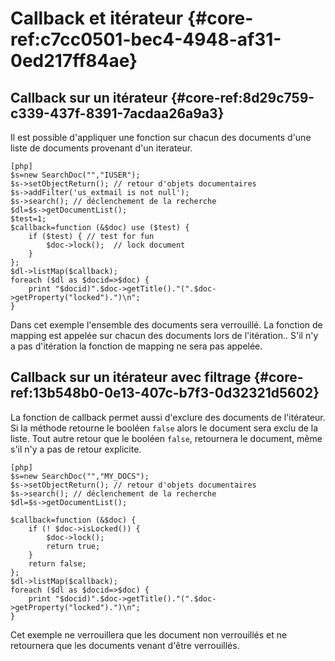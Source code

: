 # Callback et itérateur {#core-ref:c7cc0501-bec4-4948-af31-0ed217ff84ae}

## Callback sur un itérateur {#core-ref:8d29c759-c339-437f-8391-7acdaa26a9a3}

Il est possible d'appliquer une fonction sur chacun des documents d'une liste de
documents provenant d'un iterateur.

    [php]
    $s=new SearchDoc("","IUSER");
    $s->setObjectReturn(); // retour d'objets documentaires
    $s->addFilter('us_extmail is not null'); 
    $s->search(); // déclenchement de la recherche
    $dl=$s->getDocumentList();
    $test=1;
    $callback=function (&$doc) use ($test) {
        if ($test) { // test for fun
            $doc->lock();  // lock document
        }
    };
    $dl->listMap($callback);
    foreach ($dl as $docid=>$doc) {
        print "$docid)".$doc->getTitle()."(".$doc->getProperty("locked").")\n";
    }

Dans cet exemple l'ensemble des documents sera verrouillé. La fonction de
mapping est appelée sur chacun des documents lors de l'itération.. S'il n'y a
pas d'itération la fonction de mapping ne sera pas appelée.

## Callback sur un itérateur avec filtrage {#core-ref:13b548b0-0e13-407c-b7f3-0d32321d5602}

La fonction de callback permet aussi d'exclure des documents de l'itérateur. Si
la méthode retourne le booléen `false` alors le document sera exclu de la liste.
Tout autre retour que le booléen `false`, retournera le document, même s'il n'y
a pas de retour explicite.

    [php]
    $s=new SearchDoc("","MY_DOCS");
    $s->setObjectReturn(); // retour d'objets documentaires
    $s->search(); // déclenchement de la recherche
    $dl=$s->getDocumentList();
    
    $callback=function (&$doc) {
        if (! $doc->isLocked()) {
            $doc->lock();
            return true;
        }
        return false;
    };
    $dl->listMap($callback);
    foreach ($dl as $docid=>$doc) {
        print "$docid)".$doc->getTitle()."(".$doc->getProperty("locked").")\n";
    }

Cet exemple ne verrouillera que les document non verrouillés et ne retournera
que les documents venant d'être verrouillés.


<!-- link -->
[searchdoc]:        #core-ref:a5216d5c-4e0f-4e3c-9553-7cbfda6b3255
[propdoc]:          #core-ref:9aa8edfa-2f2a-11e2-aaec-838a12b40353 "Liste des propriétés du document"
[layoutblock]:      #core-ref:587b563e-7371-469f-9d1e-350607056c73
[formatcollection]: #core-ref:74ce9ce4-8e4e-42ee-a0df-415eb6897a81
[pgop]:             http://www.postgresql.org/docs/9.1/static/functions.html "Opérateurs Postgresql 9.1"
[docattributs]:     #core-ref:4e167170-33ed-11e2-8134-a7f43955d6f3
[attdocid]:         #core-ref:d461d5f5-b635-47a0-944d-473c227587ab
[phpiterator]:      http://php.net/manual/fr/class.iterator.php "Interface Iterator"
[docacl]:           #core-ref:a99dcc5f-f42f-4574-bbfa-d7bb0573c95d "Droits du document"